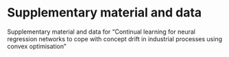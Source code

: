 # Supplementary material and data
Supplementary material and data for “Continual learning for neural regression networks to cope with concept drift in industrial processes using convex optimisation”
